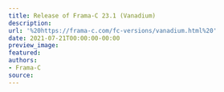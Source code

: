 ```yaml
---
title: Release of Frama-C 23.1 (Vanadium)
description:
url: '%20https://frama-c.com/fc-versions/vanadium.html%20'
date: 2021-07-21T00:00:00-00:00
preview_image:
featured:
authors:
- Frama-C
source:
---
```




